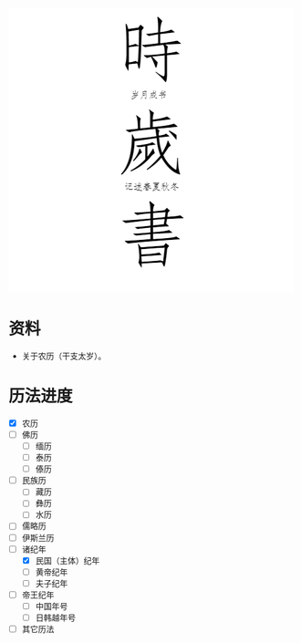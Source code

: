 ![记述岁月书写春夏秋冬](note/res/logo.png)

# 资料

- 关于农历（干支太岁）。

# 历法进度
- [x] 农历
- [ ] 佛历
  - [ ] 缅历
  - [ ] 泰历
  - [ ] 傣历
- [ ] 民族历
  - [ ] 藏历
  - [ ] 彝历
  - [ ] 水历
- [ ] 儒略历
- [ ] 伊斯兰历
- [ ] 诸纪年
  - [x] 民国（主体）纪年
  - [ ] 黄帝纪年
  - [ ] 夫子纪年
- [ ] 帝王纪年
  - [ ] 中国年号
  - [ ] 日韩越年号
- [ ] 其它历法